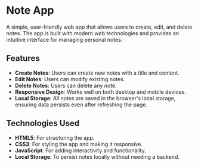 # Note App

A simple, user-friendly web app that allows users to create, edit, and delete notes. The app is built with modern web technologies and provides an intuitive interface for managing personal notes.

## Features

- **Create Notes**: Users can create new notes with a title and content.
- **Edit Notes**: Users can modify existing notes.
- **Delete Notes**: Users can delete any note.
- **Responsive Design**: Works well on both desktop and mobile devices.
- **Local Storage**: All notes are saved in the browser's local storage, ensuring data persists even after refreshing the page.

## Technologies Used

- **HTML5**: For structuring the app.
- **CSS3**: For styling the app and making it responsive.
- **JavaScript**: For adding interactivity and functionality.
- **Local Storage**: To persist notes locally without needing a backend.
